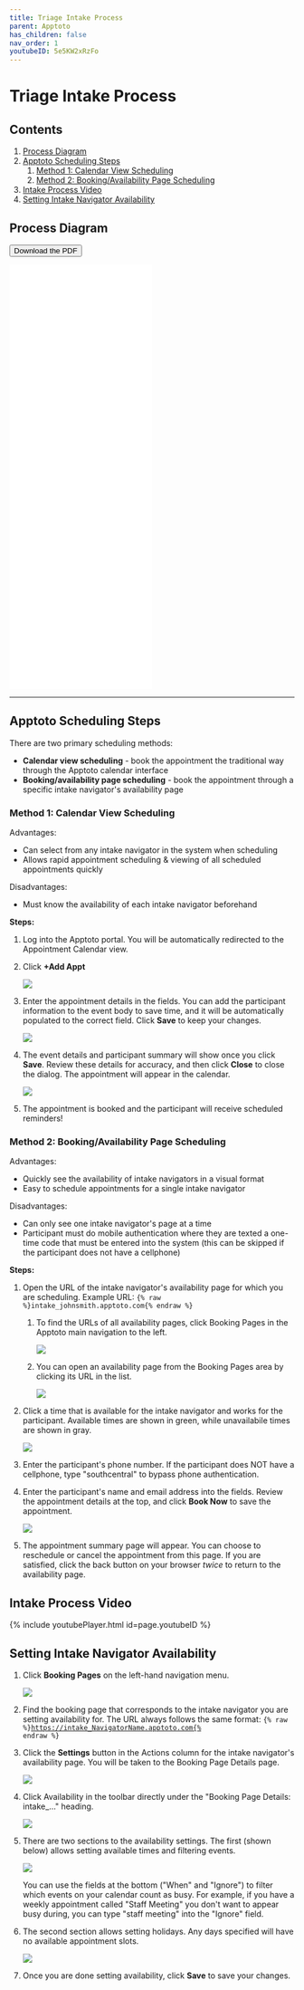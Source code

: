 ```yaml
---
title: Triage Intake Process
parent: Apptoto
has_children: false
nav_order: 1
youtubeID: 5e5KW2xRzFo
---
```


# Triage Intake Process

## Contents
1. <a href="#process-diagram">Process Diagram</a>
2. <a href="#apptoto-scheduling-steps">Apptoto Scheduling Steps</a>
     1. <a href="#strongmethod-1-calendar-view-schedulingstrong">Method 1: Calendar View Scheduling</a>
     2. <a href="#strongmethod-2-bookingavailability-page-schedulingstrong">Method 2: Booking/Availability Page Scheduling</a>
3. <a href="#intake-process-video">Intake Process Video</a>
4. <a href="#setting-intake-navigator-availability">Setting Intake Navigator Availability</a>

## Process Diagram

<a href="/assets/apptoto/triageProcessPDF.pdf"><button type="button" name="button" class="btn">Download the PDF</button></a>

<div class="embed-container">
  <iframe
      src="/assets/apptoto/triageProcessPDF.pdf"
      width="50%"
      height="750px"
      frameborder="0"
      allowfullscreen="1"
  >
  Your browser does not support PDF viewing. Please download the PDF to view it.
  </iframe>
</div>

<hr class="divider" />

## Apptoto Scheduling Steps

There are two primary scheduling methods:
* **Calendar view scheduling** - book the appointment the traditional way through the Apptoto calendar interface
* **Booking/availability page scheduling** - book the appointment through a specific intake navigator's availability page

### **Method 1: Calendar View Scheduling**

Advantages:
* Can select from any intake navigator in the system when scheduling
* Allows rapid appointment scheduling & viewing of all scheduled appointments quickly

Disadvantages:
* Must know the availability of each intake navigator beforehand

**Steps:**

1. Log into the Apptoto portal. You will be automatically redirected to the Appointment Calendar view.
2. Click **+Add Appt**

     <a class="image" href="/assets/apptoto/triage1.png"><img src="/assets/apptoto/triage1.png" /></a>

3. Enter the appointment details in the fields. You can add the participant information to the event body to save time, and it will be automatically populated to the correct field. Click **Save** to keep your changes.

     <a class="image" href="/assets/apptoto/triage2.png"><img src="/assets/apptoto/triage2.png" /></a>
4. The event details and participant summary will show once you click **Save**. Review these details for accuracy, and then click **Close** to close the dialog. The appointment will appear in the calendar.

     <a class="image" href="/assets/apptoto/triage3.png"><img src="/assets/apptoto/triage3.png" /></a>

5. The appointment is booked and the participant will receive scheduled reminders!

### **Method 2: Booking/Availability Page Scheduling**

Advantages:
* Quickly see the availability of intake navigators in a visual format
* Easy to schedule appointments for a single intake navigator

Disadvantages:
* Can only see one intake navigator's page at a time
* Participant must do mobile authentication where they are texted a one-time code that must be entered into the system (this can be skipped if the participant does not have a cellphone)

**Steps:**

1. Open the URL of the intake navigator's availability page for which you are scheduling. Example URL: <code>{% raw %}intake_johnsmith.apptoto.com{% endraw %}</code>

     1. To find the URLs of all availability pages, click Booking Pages in the Apptoto main navigation to the left.

          <a class="image" href="/assets/apptoto/triage4.png"><img src="/assets/apptoto/triage4.png" /></a>

     2. You can open an availability page from the Booking Pages area by clicking its URL in the list.

          <a class="image" href="/assets/apptoto/triage5.png"><img src="/assets/apptoto/triage5.png" /></a>

2. Click a time that is available for the intake navigator and works for the participant. Available times are shown in green, while unavailabile times are shown in gray.

     <a class="image" href="/assets/apptoto/triage6.png"><img src="/assets/apptoto/triage6.png" /></a>

3. Enter the participant's phone number. If the participant does NOT have a cellphone, type "southcentral" to bypass phone authentication.
4. Enter the participant's name and email address into the fields. Review the appointment details at the top, and click **Book Now** to save the appointment.

     <a class="image" href="/assets/apptoto/triage7.png"><img src="/assets/apptoto/triage7.png" /></a>

5. The appointment summary page will appear. You can choose to reschedule or cancel the appointment from this page. If you are satisfied, click the back button on your browser *twice* to return to the availability page.

## Intake Process Video
{% include youtubePlayer.html id=page.youtubeID %}

## Setting Intake Navigator Availability

1. Click **Booking Pages** on the left-hand navigation menu.

     <a class="image" href="/assets/apptoto/intakeNav1.png"><img src="/assets/apptoto/intakeNav1.png" /></a>

2. Find the booking page that corresponds to the intake navigator you are setting availability for. The URL always follows the same format: <code>{% raw %}https://intake_NavigatorName.apptoto.com{% endraw %}</code>

3. Click the **Settings** button in the Actions column for the intake navigator's availability page. You will be taken to the Booking Page Details page.

     <a class="image" href="/assets/apptoto/intakeNav2.png"><img src="/assets/apptoto/intakeNav2.png" /></a>

4. Click Availability in the toolbar directly under the "Booking Page Details: intake_..." heading.

     <a class="image" href="/assets/apptoto/intakeNav3.png"><img src="/assets/apptoto/intakeNav3.png" /></a>

5. There are two sections to the availability settings. The first (shown below) allows setting available times and filtering events.

     <a class="image" href="/assets/apptoto/intakeNav4.png"><img src="/assets/apptoto/intakeNav4.png" /></a>

     You can use the fields at the bottom ("When" and "Ignore") to filter which events on your calendar count as busy. For example, if you have a weekly appointment called "Staff Meeting" you don't want to appear busy during, you can type "staff meeting" into the "Ignore" field.

6. The second section allows setting holidays. Any days specified will have no available appointment slots.

     <a class="image" href="/assets/apptoto/intakeNav5.png"><img src="/assets/apptoto/intakeNav5.png" /></a>

7. Once you are done setting availability, click **Save** to save your changes.

